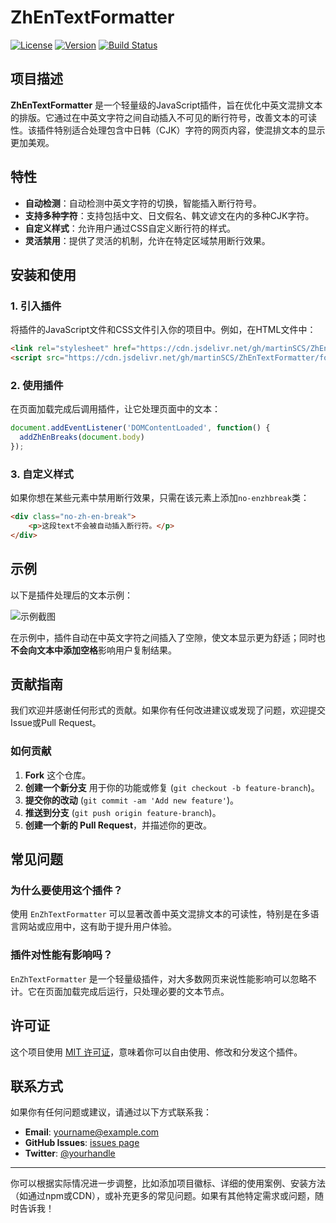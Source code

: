 # ZhEnTextFormatter

[![License](https://img.shields.io/badge/license-MIT-blue.svg)](LICENSE)
[![Version](https://img.shields.io/badge/version-1.0.0-brightgreen.svg)](https://github.com/yourusername/EnZhTextFormatter/releases)
[![Build Status](https://img.shields.io/badge/build-passing-brightgreen.svg)](https://github.com/yourusername/EnZhTextFormatter/actions)

## 项目描述

**ZhEnTextFormatter** 是一个轻量级的JavaScript插件，旨在优化中英文混排文本的排版。它通过在中英文字符之间自动插入不可见的断行符号，改善文本的可读性。该插件特别适合处理包含中日韩（CJK）字符的网页内容，使混排文本的显示更加美观。

## 特性

- **自动检测**：自动检测中英文字符的切换，智能插入断行符号。
- **支持多种字符**：支持包括中文、日文假名、韩文谚文在内的多种CJK字符。
- **自定义样式**：允许用户通过CSS自定义断行符的样式。
- **灵活禁用**：提供了灵活的机制，允许在特定区域禁用断行效果。

## 安装和使用

### 1. 引入插件

将插件的JavaScript文件和CSS文件引入你的项目中。例如，在HTML文件中：

```html
<link rel="stylesheet" href="https://cdn.jsdelivr.net/gh/martinSCS/ZhEnTextFormatter/break.css">
<script src="https://cdn.jsdelivr.net/gh/martinSCS/ZhEnTextFormatter/formatter.js"></script>
```

### 2. 使用插件

在页面加载完成后调用插件，让它处理页面中的文本：

```javascript
document.addEventListener('DOMContentLoaded', function() {
  addZhEnBreaks(document.body)
});
```

### 3. 自定义样式

如果你想在某些元素中禁用断行效果，只需在该元素上添加`no-enzhbreak`类：

```html
<div class="no-zh-en-break">
    <p>这段text不会被自动插入断行符。</p>
</div>
```

## 示例

以下是插件处理后的文本示例：

![示例截图](https://yourimagehost.com/screenshot.png)

在示例中，插件自动在中英文字符之间插入了空隙，使文本显示更为舒适；同时也**不会向文本中添加空格**影响用户复制结果。

## 贡献指南

我们欢迎并感谢任何形式的贡献。如果你有任何改进建议或发现了问题，欢迎提交Issue或Pull Request。

### 如何贡献

1. **Fork** 这个仓库。
2. **创建一个新分支** 用于你的功能或修复 (`git checkout -b feature-branch`)。
3. **提交你的改动** (`git commit -am 'Add new feature'`)。
4. **推送到分支** (`git push origin feature-branch`)。
5. **创建一个新的 Pull Request**，并描述你的更改。

## 常见问题

### 为什么要使用这个插件？
使用 `EnZhTextFormatter` 可以显著改善中英文混排文本的可读性，特别是在多语言网站或应用中，这有助于提升用户体验。

### 插件对性能有影响吗？
`EnZhTextFormatter` 是一个轻量级插件，对大多数网页来说性能影响可以忽略不计。它在页面加载完成后运行，只处理必要的文本节点。

## 许可证

这个项目使用 [MIT 许可证](LICENSE)，意味着你可以自由使用、修改和分发这个插件。

## 联系方式

如果你有任何问题或建议，请通过以下方式联系我：

- **Email**: yourname@example.com
- **GitHub Issues**: [issues page](https://github.com/yourusername/EnZhTextFormatter/issues)
- **Twitter**: [@yourhandle](https://twitter.com/yourhandle)

---

你可以根据实际情况进一步调整，比如添加项目徽标、详细的使用案例、安装方法（如通过npm或CDN），或补充更多的常见问题。如果有其他特定需求或问题，随时告诉我！

